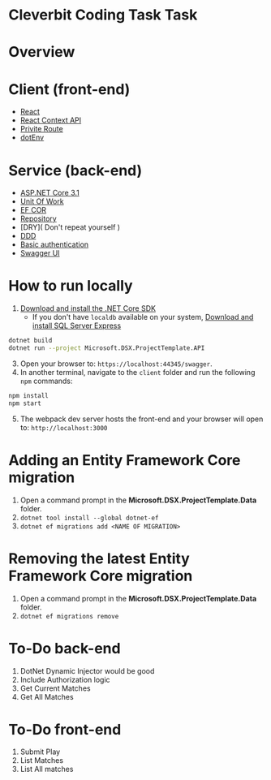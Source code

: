 # Cleverbit Coding Task Task  

# Overview

# Client (front-end)

- [React](https://reactjs.org/docs/getting-started.html)
- [React Context API](https://reactjs.org/docs/context.html)
- [Privite Route](https://reactjs.org/docs/context.html)
- [dotEnv](https://www.npmjs.com/package/dotenv)
 

# Service (back-end)

- [ASP.NET Core 3.1](https://dotnet.microsoft.com/learn/dotnet/hello-world-tutorial/intro)
- [Unit Of Work](https://martinfowler.com/eaaCatalog/unitOfWork.html)
- [EF COR](https://docs.microsoft.com/en-us/ef/core/)
- [Repository](https://martinfowler.com/eaaCatalog/repository.html)
- [DRY]( Don't repeat yourself )
- [DDD]( https://martinfowler.com/tags/domain%20driven%20design.html) 
- [Basic authentication](https://docs.microsoft.com/en-us/aspnet/web-api/overview/security/basic-authentication) 
- [Swagger UI](https://github.com/swagger-api/swagger-ui)

# How to run locally

1. [Download and install the .NET Core SDK](https://dotnet.microsoft.com/download)
    * If you don't have `localdb` available on your system, [Download and install SQL Server Express](https://docs.microsoft.com/en-us/sql/database-engine/configure-windows/sql-server-express-localdb)
```sh
dotnet build
dotnet run --project Microsoft.DSX.ProjectTemplate.API
```
3. Open your browser to: `https://localhost:44345/swagger`.
4. In another terminal, navigate to the `client` folder and run the following `npm` commands:
```sh
npm install
npm start
```
5. The webpack dev server hosts the front-end and your browser will open to: `http://localhost:3000`

# Adding an Entity Framework Core migration

1. Open a command prompt in the **Microsoft.DSX.ProjectTemplate.Data** folder.
2. `dotnet tool install --global dotnet-ef`
3. `dotnet ef migrations add <NAME OF MIGRATION>`

# Removing the latest Entity Framework Core migration

1. Open a command prompt in the **Microsoft.DSX.ProjectTemplate.Data** folder.
2. `dotnet ef migrations remove`

# To-Do back-end

1. DotNet Dynamic Injector would be good
2. Include Authorization logic
3. Get Current Matches
4. Get All Matches

# To-Do front-end

1. Submit Play
2. List Matches
3. List All matches


 

